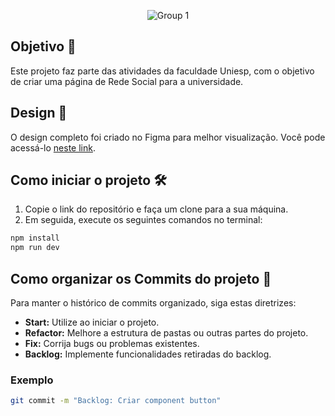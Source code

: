 <p align="center">
  <img src="https://github.com/ConectaUniesp/front-end/assets/61766435/51b32a2e-441a-4ed4-b5c3-3e2273ea1a54" alt="Group 1">
</p>

## Objetivo 🚀

Este projeto faz parte das atividades da faculdade Uniesp, com o objetivo de criar uma página de Rede Social para a universidade.

## Design 🎨

O design completo foi criado no Figma para melhor visualização. Você pode acessá-lo [neste link](https://www.figma.com/file/4KC7pDXMRD33q7JNJl42md/Conecta-Uniesp?type=design&node-id=2%3A448&mode=design&t=4tMHcJBjvcEdFl9p-1).

## Como iniciar o projeto 🛠️

1. Copie o link do repositório e faça um clone para a sua máquina.
2. Em seguida, execute os seguintes comandos no terminal:

```bash
npm install
npm run dev
```

## Como organizar os Commits do projeto 📝

Para manter o histórico de commits organizado, siga estas diretrizes:

- **Start:** Utilize ao iniciar o projeto.
- **Refactor:** Melhore a estrutura de pastas ou outras partes do projeto.
- **Fix:** Corrija bugs ou problemas existentes.
- **Backlog:** Implemente funcionalidades retiradas do backlog.

### Exemplo

```bash
git commit -m "Backlog: Criar component button"
```
